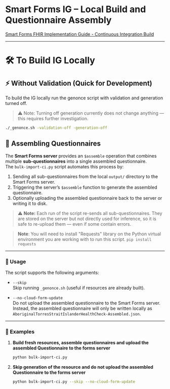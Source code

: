 # Smart Forms IG – Local Build and Questionnaire Assembly

[Smart Forms FHIR Implementation Guide - Continuous Integration Build](https://build.fhir.org/ig/aehrc/smart-forms-ig/)

---

# 🛠 To Build IG Locally

## ⚡ Without Validation (Quick for Development)

To build the IG locally run the genonce script with validation and generation turned off.  
> ⚠️ Note: Turning off generation currently does not change anything — this requires further investigation.

```bash
./_genonce.sh -validation-off -generation-off
```


## 📝 Assembling Questionnaires

The **Smart Forms server** provides an `$assemble` operation that combines multiple **sub-questionnaires** into a single assembled questionnaire.  
The `bulk-import-ci.py` script automates this process by:  

1. Sending all sub-questionnaires from the local `output/` directory to the Smart Forms server.  
2. Triggering the server’s `$assemble` function to generate the assembled questionnaire.  
3. Optionally uploading the assembled questionnaire back to the server or writing it to disk.  

> ⚠️ **Note:** Each run of the script re-sends all sub-questionnaires. They are stored on the server but not directly used for inference, so it is safe to re-upload them — even if some contain errors.

> **Note**: You will need to install "Requests" library on the Python virtual environment you are working with to run this script. `pip install requests`

---

### 🚀 Usage

The script supports the following arguments:

- `--skip`  
  Skip running `_genonce.sh` (useful if resources are already built).  
  

- `--no-cloud-form-update`  
  Do not upload the assembled questionnaire to the Smart Forms server.  
  Instead, the assembled questionnaire will only be written locally as  
  `AboriginalTorresStraitIslanderHealthCheck-Assembled.json`.

---

### 🔧 Examples

1. **Build fresh resources, assemble questionnaires and upload the assembled Questionnaire to the forms server**  
   ```bash
   python bulk-import-ci.py
   ```

2. **Skip generation of the resource and do not upload the assembled Questionnaire to the forms server**
   ```bash
   python bulk-import-ci.py --skip --no-cloud-form-update
```

